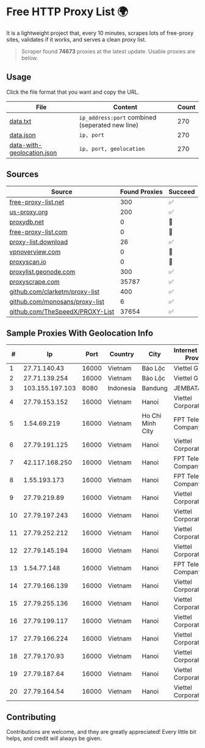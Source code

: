 
# Free HTTP Proxy List 🌍

It is a lightweight project that, every 10 minutes, scrapes lots of free-proxy sites, validates if it works, and serves a clean proxy list.


> Scraper found **74673** proxies at the latest update. Usable proxies are below.

## Usage

Click the file format that you want and copy the URL.


|File|Content|Count|
|----|-------|-----|
|[data.txt](https://raw.githubusercontent.com/themiralay/Proxy-List-World/master/data.txt)|`ip_address:port` combined (seperated new line)|270|
|[data.json](https://raw.githubusercontent.com/themiralay/Proxy-List-World/master/data.json)|`ip, port`|270|
|[data-with-geolocation.json](https://raw.githubusercontent.com/themiralay/Proxy-List-World/master/data-with-geolocation.json)|`ip, port, geolocation`|270|

## Sources

|Source|Found Proxies|Succeed|
|------|-------------|-------|
|[free-proxy-list.net](https://free-proxy-list.net)|300|✅|
|[us-proxy.org](https://www.us-proxy.org)|200|✅|
|[proxydb.net](http://proxydb.net)|0|🚫|
|[free-proxy-list.com](https://free-proxy-list.com/?page=&port=&type%5B%5D=http&type%5B%5D=https&up_time=0&search=Search)|0|🚫|
|[proxy-list.download](https://www.proxy-list.download/HTTP)|26|✅|
|[vpnoverview.com](https://vpnoverview.com/privacy/anonymous-browsing/free-proxy-servers)|0|🚫|
|[proxyscan.io](https://www.proxyscan.io)|0|🚫|
|[proxylist.geonode.com](https://proxylist.geonode.com/api/proxy-list?limit=300&page=1&sort_by=lastChecked&sort_type=desc&protocols=http,https)|300|✅|
|[proxyscrape.com](https://api.proxyscrape.com/v2/?request=displayproxies&protocol=http&timeout=10000&country=all&ssl=all&anonymity=all)|35787|✅|
|[github.com/clarketm/proxy-list](https://raw.githubusercontent.com/clarketm/proxy-list/master/proxy-list-raw.txt)|400|✅|
|[github.com/monosans/proxy-list](https://raw.githubusercontent.com/monosans/proxy-list/main/proxies/http.txt)|6|✅|
|[github.com/TheSpeedX/PROXY-List](https://raw.githubusercontent.com/TheSpeedX/PROXY-List/master/http.txt)|37654|✅|


## Sample Proxies With Geolocation Info

|#|Ip|Port|Country|City|Internet Service Provider|
|-|--|----|-------|----|-------------------------|
|1|27.71.140.43|16000|Vietnam|Bảo Lộc|Viettel Group|
|2|27.71.139.254|16000|Vietnam|Bảo Lộc|Viettel Group|
|3|103.155.197.103|8080|Indonesia|Bandung|JEMBATANDATA|
|4|27.79.153.152|16000|Vietnam|Hanoi|Viettel Corporation|
|5|1.54.69.219|16000|Vietnam|Ho Chi Minh City|FPT Telecom Company|
|6|27.79.191.125|16000|Vietnam|Hanoi|Viettel Corporation|
|7|42.117.168.250|16000|Vietnam|Hanoi|FPT Telecom Company|
|8|1.55.193.173|16000|Vietnam|Hanoi|FPT Telecom Company|
|9|27.79.219.89|16000|Vietnam|Hanoi|Viettel Corporation|
|10|27.79.197.243|16000|Vietnam|Hanoi|Viettel Corporation|
|11|27.79.252.212|16000|Vietnam|Hanoi|Viettel Corporation|
|12|27.79.145.194|16000|Vietnam|Hanoi|Viettel Corporation|
|13|1.54.77.148|16000|Vietnam|Hanoi|FPT Telecom Company|
|14|27.79.166.139|16000|Vietnam|Hanoi|Viettel Corporation|
|15|27.79.255.136|16000|Vietnam|Hanoi|Viettel Corporation|
|16|27.79.199.117|16000|Vietnam|Hanoi|Viettel Corporation|
|17|27.79.166.224|16000|Vietnam|Hanoi|Viettel Corporation|
|18|27.79.170.93|16000|Vietnam|Hanoi|Viettel Corporation|
|19|27.79.187.64|16000|Vietnam|Hanoi|Viettel Corporation|
|20|27.79.164.54|16000|Vietnam|Hanoi|Viettel Corporation|



## Contributing

Contributions are welcome, and they are greatly appreciated! Every
little bit helps, and credit will always be given.

